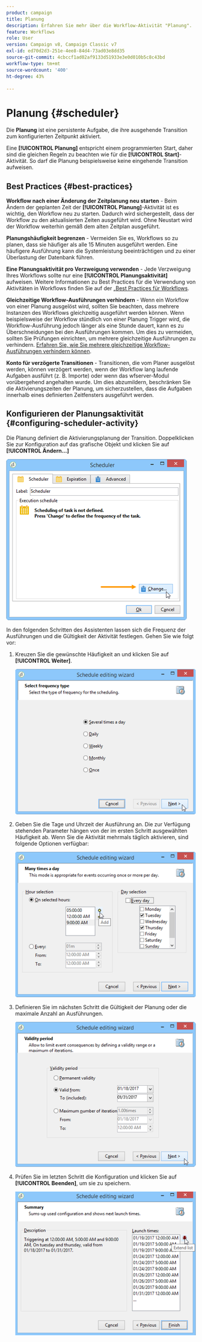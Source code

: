 ```yaml
---
product: campaign
title: Planung
description: Erfahren Sie mehr über die Workflow-Aktivität "Planung".
feature: Workflows
role: User
version: Campaign v8, Campaign Classic v7
exl-id: ed70d2d3-251e-4ee8-84d4-73ad03e8dd35
source-git-commit: 4cbccf1ad02af9133d51933e3e0d010b5c8c43bd
workflow-type: tm+mt
source-wordcount: '400'
ht-degree: 43%

---
```


# Planung {#scheduler}



Die **Planung** ist eine persistente Aufgabe, die ihre ausgehende Transition zum konfigurierten Zeitpunkt aktiviert.

Eine **[!UICONTROL Planung]** entspricht einem programmierten Start, daher sind die gleichen Regeln zu beachten wie für die **[!UICONTROL Start]**-Aktivität. So darf die Planung beispielsweise keine eingehende Transition aufweisen.

## Best Practices {#best-practices}

**Workflow nach einer Änderung der Zeitplanung neu starten** - Beim Ändern der geplanten Zeit der **[!UICONTROL Planung]**-Aktivität ist es wichtig, den Workflow neu zu starten. Dadurch wird sichergestellt, dass der Workflow zu den aktualisierten Zeiten ausgeführt wird. Ohne Neustart wird der Workflow weiterhin gemäß dem alten Zeitplan ausgeführt.

**Planungshäufigkeit begrenzen** - Vermeiden Sie es, Workflows so zu planen, dass sie häufiger als alle 15 Minuten ausgeführt werden. Eine häufigere Ausführung kann die Systemleistung beeinträchtigen und zu einer Überlastung der Datenbank führen.

**Eine Planungsaktivität pro Verzweigung verwenden** - Jede Verzweigung Ihres Workflows sollte nur eine **[!UICONTROL Planungsaktivität]** aufweisen. Weitere Informationen zu Best Practices für die Verwendung von Aktivitäten in Workflows finden Sie auf der [ „Best Practices für Workflows](workflow-best-practices.md#using-activities).

**Gleichzeitige Workflow-Ausführungen verhindern** - Wenn ein Workflow von einer Planung ausgelöst wird, sollten Sie beachten, dass mehrere Instanzen des Workflows gleichzeitig ausgeführt werden können. Wenn beispielsweise der Workflow stündlich von einer Planung Trigger wird, die Workflow-Ausführung jedoch länger als eine Stunde dauert, kann es zu Überschneidungen bei den Ausführungen kommen. Um dies zu vermeiden, sollten Sie Prüfungen einrichten, um mehrere gleichzeitige Ausführungen zu verhindern. [Erfahren Sie, wie Sie mehrere gleichzeitige Workflow-Ausführungen verhindern können](monitor-workflow-execution.md#preventing-simultaneous-multiple-executions).

**Konto für verzögerte Transitionen** - Transitionen, die vom Planer ausgelöst werden, können verzögert werden, wenn der Workflow lang laufende Aufgaben ausführt (z. B. Importe) oder wenn das wfserver-Modul vorübergehend angehalten wurde. Um dies abzumildern, beschränken Sie die Aktivierungszeiten der Planung, um sicherzustellen, dass die Aufgaben innerhalb eines definierten Zeitfensters ausgeführt werden.

## Konfigurieren der Planungsaktivität {#configuring-scheduler-activity}

Die Planung definiert die Aktivierungsplanung der Transition. Doppelklicken Sie zur Konfiguration auf das grafische Objekt und klicken Sie auf **[!UICONTROL Ändern...]**

![](assets/s_user_segmentation_scheduler.png)

In den folgenden Schritten des Assistenten lassen sich die Frequenz der Ausführungen und die Gültigkeit der Aktivität festlegen. Gehen Sie wie folgt vor:

1. Kreuzen Sie die gewünschte Häufigkeit an und klicken Sie auf **[!UICONTROL Weiter]**.

   ![](assets/s_user_segmentation_scheduler2.png)

1. Geben Sie die Tage und Uhrzeit der Ausführung an. Die zur Verfügung stehenden Parameter hängen von der im ersten Schritt ausgewählten Häufigkeit ab. Wenn Sie die Aktivität mehrmals täglich aktivieren, sind folgende Optionen verfügbar:

   ![](assets/s_user_segmentation_scheduler3.png)

1. Definieren Sie im nächsten Schritt die Gültigkeit der Planung oder die maximale Anzahl an Ausführungen.

   ![](assets/s_user_segmentation_scheduler4.png)

1. Prüfen Sie im letzten Schritt die Konfiguration und klicken Sie auf **[!UICONTROL Beenden]**, um sie zu speichern.

   ![](assets/s_user_segmentation_scheduler5.png)

